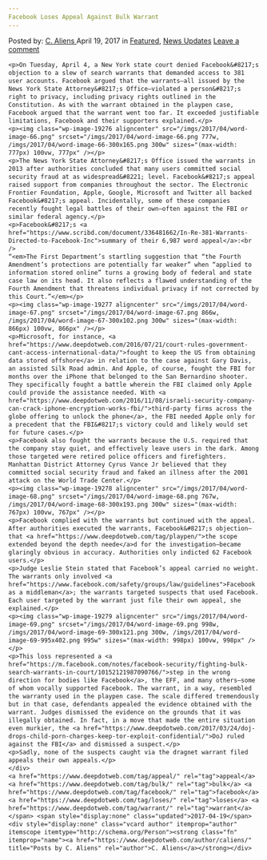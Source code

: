 ```yaml
---
Facebook Loses Appeal Against Bulk Warrant
---
```

<article class="post-listing post-19266 post type-post status-publish format-standard has-post-thumbnail hentry  tag-appeal tag-bulk tag-loses tag-warrant">
    <div class="post-inner">
        <span>Posted by: <a href="https://www.deepdotweb.com/author/caliens/" title="">C. Aliens </a></span>
    <span>April 19, 2017</span>
    <span>in <a href="https://www.deepdotweb.com/category/deepdot-news/" rel="category tag">Featured</a>, <a href="https://www.deepdotweb.com/category/news-updates/" rel="category tag">News Updates</a></span>
    <span><a href="https://www.deepdotweb.com/2017/04/19/facebook-loses-appeal-bulk-warrant/#respond">Leave a comment</a></span>
    </p>
    <div class="clear"></div>
    
    <p>On Tuesday, April 4, a New York state court denied Facebook&#8217;s objection to a slew of search warrants that demanded access to 381 user accounts. Facebook argued that the warrants—all issued by the News York State Attorney&#8217;s Office—violated a person&#8217;s right to privacy, including privacy rights outlined in the Constitution. As with the warrant obtained in the playpen case, Facebook argued that the warrant went too far. It exceeded justifiable limitations, Facebook and their supporters explained.</p>
    <p><img class="wp-image-19276 aligncenter" src="/imgs/2017/04/word-image-66.png" srcset="/imgs/2017/04/word-image-66.png 777w, /imgs/2017/04/word-image-66-300x165.png 300w" sizes="(max-width: 777px) 100vw, 777px" /></p>
    <p>The News York State Attorney&#8217;s Office issued the warrants in 2013 after authorities concluded that many users committed social security fraud at as widespread&#8221; level. Facebook&#8217;s appeal raised support from companies throughout the sector. The Electronic Frontier Foundation, Apple, Google, Microsoft and Twitter all backed Facebook&#8217;s appeal. Incidentally, some of these companies recently fought legal battles of their own—often against the FBI or similar federal agency.</p>
    <p>Facebook&#8217;s <a href="https://www.scribd.com/document/336481662/In-Re-381-Warrants-Directed-to-Facebook-Inc">summary of their 6,987 word appeal</a>:<br />
    “<em>The First Department’s startling suggestion that “the Fourth Amendment’s protections are potentially far weaker” when “applied to information stored online” turns a growing body of federal and state case law on its head. It also reflects a flawed understanding of the Fourth Amendment that threatens individual privacy if not corrected by this Court.”</em></p>
    <p><img class="wp-image-19277 aligncenter" src="/imgs/2017/04/word-image-67.png" srcset="/imgs/2017/04/word-image-67.png 866w, /imgs/2017/04/word-image-67-300x102.png 300w" sizes="(max-width: 866px) 100vw, 866px" /></p>
    <p>Microsoft, for instance, <a href="https://www.deepdotweb.com/2016/07/21/court-rules-government-cant-access-international-data/">fought to keep the US from obtaining data stored offshore</a> in relation to the case against Gary Davis, an assisted Silk Road admin. And Apple, of course, fought the FBI for months over the iPhone that belonged to the San Bernardino shooter. They specifically fought a battle wherein the FBI claimed only Apple could provide the assistance needed. With <a href="https://www.deepdotweb.com/2016/11/08/israeli-security-company-can-crack-iphone-encryption-works-fbi/">third-party firms across the globe offering to unlock the phone</a>, the FBI needed Apple only for a precedent that the FBI&#8217;s victory could and likely would set for future cases.</p>
    <p>Facebook also fought the warrants because the U.S. required that the company stay quiet, and effectively leave users in the dark. Among those targeted were retired police officers and firefighters. Manhattan District Attorney Cyrus Vance Jr believed that they committed social security fraud and faked an illness after the 2001 attack on the World Trade Center.</p>
    <p><img class="wp-image-19278 aligncenter" src="/imgs/2017/04/word-image-68.png" srcset="/imgs/2017/04/word-image-68.png 767w, /imgs/2017/04/word-image-68-300x193.png 300w" sizes="(max-width: 767px) 100vw, 767px" /></p>
    <p>Facebook complied with the warrants but continued with the appeal. After authorities executed the warrants, Facebook&#8217;s objection—that <a href="https://www.deepdotweb.com/tag/playpen/">the scope extended beyond the depth neede</a>d for the investigation—became glaringly obvious in accuracy. Authorities only indicted 62 Facebook users.</p>
    <p>Judge Leslie Stein stated that Facebook’s appeal carried no weight. The warrants only involved <a href="https://www.facebook.com/safety/groups/law/guidelines">Facebook as a middleman</a>; the warrants targeted suspects that used Facebook. Each user targeted by the warrant just file their own appeal, she explained.</p>
    <p><img class="wp-image-19279 aligncenter" src="/imgs/2017/04/word-image-69.png" srcset="/imgs/2017/04/word-image-69.png 998w, /imgs/2017/04/word-image-69-300x121.png 300w, /imgs/2017/04/word-image-69-995x402.png 995w" sizes="(max-width: 998px) 100vw, 998px" /></p>
    <p>This loss represented a <a href="https://m.facebook.com/notes/facebook-security/fighting-bulk-search-warrants-in-court/10152121987090766/">step in the wrong direction for bodies like Facebook</a>, the EFF, and many others—some of whom vocally supported Facebook. The warrant, in a way, resembled the warranty used in the playpen case. The scale differed tremendously but in that case, defendants appealed the evidence obtained with the warrant. Judges dismissed the evidence on the grounds that it was illegally obtained. In fact, in a move that made the entire situation even murkier, the <a href="https://www.deepdotweb.com/2017/03/24/doj-drops-child-porn-charges-keep-tor-exploit-confidential/">DoJ ruled against the FBI</a> and dismissed a suspect.</p>
    <p>Sadly, none of the suspects caught via the dragnet warrant filed appeals their own appeals.</p>
    </div>
    <a href="https://www.deepdotweb.com/tag/appeal/" rel="tag">appeal</a> <a href="https://www.deepdotweb.com/tag/bulk/" rel="tag">bulk</a> <a href="https://www.deepdotweb.com/tag/facebook/" rel="tag">facebook</a> <a href="https://www.deepdotweb.com/tag/loses/" rel="tag">loses</a> <a href="https://www.deepdotweb.com/tag/warrant/" rel="tag">warrant</a></span> <span style="display:none" class="updated">2017-04-19</span>
    <div style="display:none" class="vcard author" itemprop="author" itemscope itemtype="http://schema.org/Person"><strong class="fn" itemprop="name"><a href="https://www.deepdotweb.com/author/caliens/" title="Posts by C. Aliens" rel="author">C. Aliens</a></strong></div>
    
